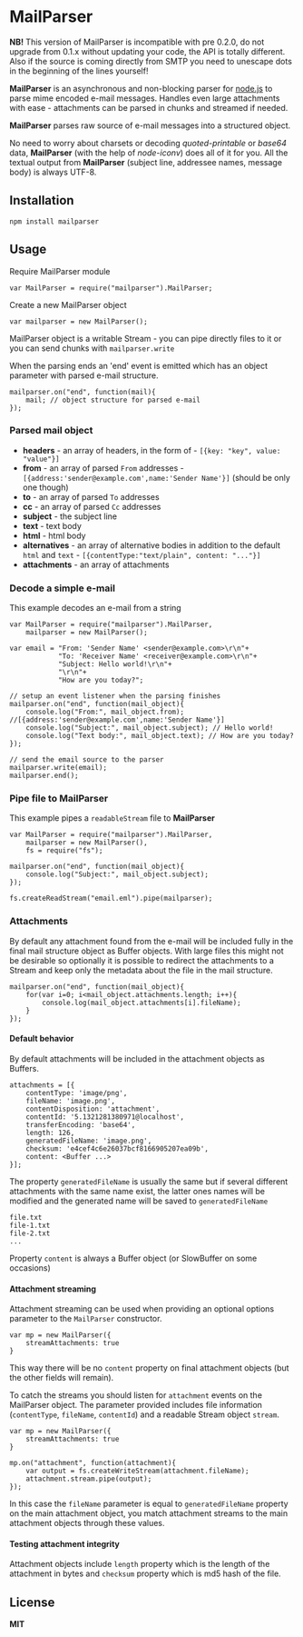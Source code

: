 

MailParser
==========

**NB!** This version of MailParser is incompatible with pre 0.2.0, do 
not upgrade from 0.1.x without updating your code, the API is totally 
different. Also if the source is coming directly from SMTP you need to 
unescape dots in the beginning of the lines yourself!



**MailParser** is an asynchronous and non-blocking parser for 
[node.js](http://nodejs.org) to parse mime encoded e-mail messages. 
Handles even large attachments with ease - attachments can be parsed 
in chunks and streamed if needed.

**MailParser** parses raw source of e-mail messages into a structured 
object.

No need to worry about charsets or decoding *quoted-printable* or 
*base64* data, **MailParser** (with the help of *node-iconv*) does all 
of it for you. All the textual output from **MailParser** (subject line, 
addressee names, message body) is always UTF-8.

Installation
------------

    npm install mailparser

Usage
-----

Require MailParser module

    var MailParser = require("mailparser").MailParser;
    
Create a new MailParser object

    var mailparser = new MailParser();

MailParser object is a writable Stream - you can pipe directly 
files to it or you can send chunks with `mailparser.write`
    
When the parsing ends an 'end' event is emitted which has an 
object parameter with parsed e-mail structure.

    mailparser.on("end", function(mail){
        mail; // object structure for parsed e-mail
    });

### Parsed mail object

  * **headers** - an array of headers, in the form of - `[{key: "key", value: "value"}]`
  * **from** - an array of parsed `From` addresses - `[{address:'sender@example.com',name:'Sender Name'}]` (should be only one though)
  * **to** - an array of parsed `To` addresses
  * **cc** - an array of parsed `Cc` addresses
  * **subject** - the subject line
  * **text** - text body
  * **html** - html body
  * **alternatives** - an array of alternative bodies in addition to the default `html` and `text` - `[{contentType:"text/plain", content: "..."}]`
  * **attachments** - an array of attachments
    
### Decode a simple e-mail

This example decodes an e-mail from a string

    var MailParser = require("mailparser").MailParser,
        mailparser = new MailParser();

    var email = "From: 'Sender Name' <sender@example.com>\r\n"+
                "To: 'Receiver Name' <receiver@example.com>\r\n"+
                "Subject: Hello world!\r\n"+
                "\r\n"+
                "How are you today?";
    
    // setup an event listener when the parsing finishes
    mailparser.on("end", function(mail_object){
        console.log("From:", mail_object.from); //[{address:'sender@example.com',name:'Sender Name'}]
        console.log("Subject:", mail_object.subject); // Hello world!
        console.log("Text body:", mail_object.text); // How are you today?
    });
    
    // send the email source to the parser
    mailparser.write(email);
    mailparser.end();

### Pipe file to MailParser

This example pipes a `readableStream` file to **MailParser**

    var MailParser = require("mailparser").MailParser,
        mailparser = new MailParser(),
        fs = require("fs");
    
    mailparser.on("end", function(mail_object){
        console.log("Subject:", mail_object.subject);
    });
    
    fs.createReadStream("email.eml").pipe(mailparser);

### Attachments

By default any attachment found from the e-mail will be included fully in the
final mail structure object as Buffer objects. With large files this might not
be desirable so optionally it is possible to redirect the attachments to a Stream
and keep only the metadata about the file in the mail structure.

    mailparser.on("end", function(mail_object){
        for(var i=0; i<mail_object.attachments.length; i++){
            console.log(mail_object.attachments[i].fileName);
        }
    });

#### Default behavior

By default attachments will be included in the attachment objects as Buffers.

    attachments = [{
        contentType: 'image/png',
        fileName: 'image.png',
        contentDisposition: 'attachment',
        contentId: '5.1321281380971@localhost',
        transferEncoding: 'base64',
        length: 126,
        generatedFileName: 'image.png',
        checksum: 'e4cef4c6e26037bcf8166905207ea09b',
        content: <Buffer ...>
    }];

The property `generatedFileName` is usually the same but if several different
attachments with the same name exist, the latter ones names will be modified and
the generated name will be saved to `generatedFileName`

    file.txt
    file-1.txt
    file-2.txt
    ...

Property `content` is always a Buffer object (or SlowBuffer on some occasions)

#### Attachment streaming

Attachment streaming can be used when providing an optional options parameter
to the `MailParser` constructor.

    var mp = new MailParser({
        streamAttachments: true
    }

This way there will be no `content` property on final attachment objects 
(but the other fields will remain).

To catch the streams you should listen for `attachment` events on the MailParser
object. The parameter provided includes file information (`contentType`, 
`fileName`, `contentId`) and a readable Stream object `stream`.

    var mp = new MailParser({
        streamAttachments: true
    }
    
    mp.on("attachment", function(attachment){
        var output = fs.createWriteStream(attachment.fileName);
        attachment.stream.pipe(output);
    });

In this case the `fileName` parameter is equal to `generatedFileName` property
on the main attachment object, you match attachment streams to the main attachment
objects through these values.

#### Testing attachment integrity

Attachment objects include `length` property which is the length of the attachment
in bytes and `checksum` property which is md5 hash of the file.


## License

**MIT**